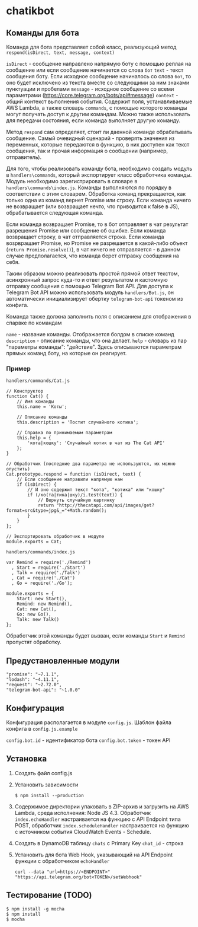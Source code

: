 # chatikbot

## Команды для бота

Команда для бота представляет собой класс, реализующий метод `respond(isDirect, text, message, context)`

`isDirect` - сообщение направлено напрямую боту с помощью реплая на сообщение или если сообщение начинается со слова `бот`
`text` - текст сообщения боту. Если исходное сообщение начиналось со слова `бот`, то оно будет исключено из текста вместе
со следующими за ним знаками пунктуации и пробелами
`message` - исходное сообщение со всеми параметрами (https://core.telegram.org/bots/api#message)
`context` - общий контекст выполнения события. Содержит поля, устанавливаемые AWS Lambda, а также словарь `commands`,
с помощью которого команды могут получать доступ к другим командам. Можно также использовать для передачи состояния, если
команда выполняет другую команду.

Метод `respond` сам определяет, стоит ли даенной команде обрабатывать сообщение. Самый очевидный сценарий -
проверять значения из переменных, которые передаются в функцию, в них доступен как текст сообщения,
так и прочая информация о сообщении (например, отправитель).

Для того, чтобы реализовать команду бота, необходимо создать модуль в `handlers\commands`, который экспортирует
класс обработчика команды. Модуль необходимо зарегистрировать в словаре в `handlers\commands\index.js`.
Команды выполняются по порядку в соответствии с этим словарем. Обработка команд прекращается, как только одна
из команд вернет Promise или строку. Если команда ничего не возвращает (или возвращает нечто, что приводится к false в JS),
обрабатывается следующая команда.

Если команда возвращает Promise, то в бот отправляет в чат результат разрешения Promise или сообщение об ошибке.
Если команда возвращает строку, в чат отправляется строка.
Если команда возрвращает Promise, но Promise не разрешается в какой-либо объект (`return Promise.resolve()`), в чат ничего
не отправляется - в данном случае предполагается, что команда берет отправку сообщения на себя.

Таким образом можно реализовать простой прямой ответ текстом, асинхронный запрос куда-то и ответ результатом и кастомную
отправку сообщения с помощью Telegram Bot API. Для доступа к Telegram Bot API можно использовать модуль `handlers/Bot.js`,
он автоматически инициализирует обертку `telegram-bot-api` токеном из конфига.

Команда также должна заполнить поля с описанием для отображения в спарвке по командам

`name` - название команды. Отображается болдом в списке команд
`description` - описание команды, что она делает.
`help` - словарь из пар "параметры команды": "действие". Здесь описываются параметрам прямых команд боту, на которые он реагирует.

### Пример

`handlers/commands/Cat.js`

    // Конструктор
    function Cat() {
        // Имя команды
        this.name = 'Коты';
        
        // Описание команды 
        this.description = 'Постит случайного котика';
        
        // Справка по принимаемым параметрам
        this.help = { 
            'кота|кошку': 'Случайный котик в чат из The Cat API' 
        };
    }

    // Обработчик (последние два параметра не используются, их можно опустить)
    Cat.prototype.respond = function (isDirect, text) {
        // Если сообщение направили напрямую нам
        if (isDirect) {
            // И оно содержит текст "кота", "котика" или "кошку"
            if (/ко(та|тика|шку)/i.test(text)) {
                // Вернуть случайную картинку
                return "http://thecatapi.com/api/images/get?format=src&type=jpg&_="+Math.random();
            }
        }
    };

    // Экспортировать обработчик в модуле
    module.exports = Cat;
    
`handlers/commands/index.js`

    var Remind = require('./Remind')
      , Start = require('./Start')
      , Talk = require('./Talk') 
      , Cat = require('./Cat')
      , Go = require('./Go');

    module.exports = {
        Start: new Start(),
        Remind: new Remind(),
        Cat: new Cat(),
        Go: new Go(),
        Talk: new Talk()
    };
    
 Обработчик этой команды будет вызван, если команды `Start` и `Remind` пропустят обработку.

## Предустановленные модули

    "promise": "~7.1.1",
    "lodash": "~4.11.1",
    "request": "~2.72.0",
    "telegram-bot-api": "~1.0.0"

## Конфигурация

Конфигурация располагается в модуле `config.js`. Шаблон файла конфига в `config.js.example`

`config.bot.id` - идентификатор бота
`config.bot.token` - токен API

## Установка

1. Создать файл config.js

2. Установить зависимости

    `$ npm install --production`
    
3. Содержимое директории упаковать в ZIP-архив и загрузить на AWS Lambda, среда исполнения: Node JS 4.3.
   Обработчик `index.echoHandler` настраивается на функцию с API Endpoint типа POST, обработчик `index.scheduleHandler`
   настраивается на функцию с источником события CloudWatch Events - Schedule.
4. Создать в DynamoDB таблицу `chats` с Primary Key `chat_id` - строка
5. Установить для бота Web Hook, указывающий на API Endpoint функции с обработчиком `echoHandler`

    `curl --data "url=https://<ENDPOINT>" "https://api.telegram.org/bot<TOKEN>/setWebhook"`

## Тестирование (TODO)

    $ npm install -g mocha
    $ npm install 
    $ mocha
